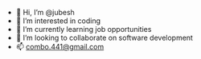- 👋 Hi, I’m @jubesh 
- 👀 I’m interested in coding
- 🌱 I’m currently learning job opportunities
- 💞️ I’m looking to collaborate on software development
- 📫 combo.441@gmail.com

<!---
jubesh101010/jubesh101010 is a ✨ special ✨ repository because its `README.md` (this file) appears on your GitHub profile.
You can click the Preview link to take a look at your changes.
--->
